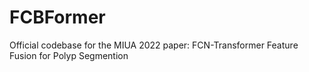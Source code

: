 # FCBFormer
Official codebase for the MIUA 2022 paper: FCN-Transformer Feature Fusion for Polyp Segmention
